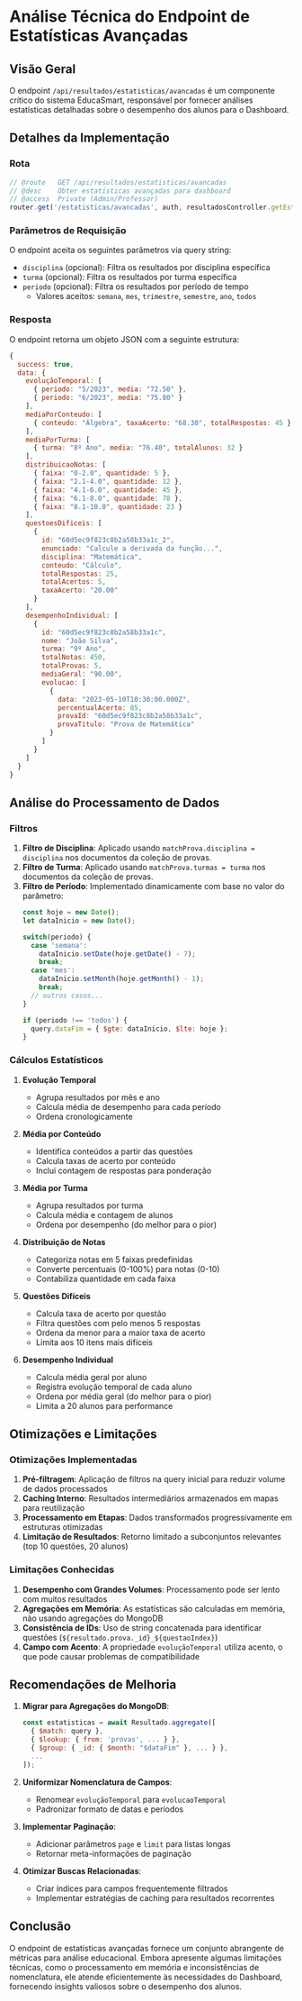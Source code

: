 # Análise Técnica do Endpoint de Estatísticas Avançadas

## Visão Geral
O endpoint `/api/resultados/estatisticas/avancadas` é um componente crítico do sistema EducaSmart, responsável por fornecer análises estatísticas detalhadas sobre o desempenho dos alunos para o Dashboard.

## Detalhes da Implementação

### Rota
```javascript
// @route   GET /api/resultados/estatisticas/avancadas
// @desc    Obter estatísticas avançadas para dashboard
// @access  Private (Admin/Professor)
router.get('/estatisticas/avancadas', auth, resultadosController.getEstatisticasAvancadas);
```

### Parâmetros de Requisição
O endpoint aceita os seguintes parâmetros via query string:
- `disciplina` (opcional): Filtra os resultados por disciplina específica
- `turma` (opcional): Filtra os resultados por turma específica
- `periodo` (opcional): Filtra os resultados por período de tempo
  - Valores aceitos: `semana`, `mes`, `trimestre`, `semestre`, `ano`, `todos`

### Resposta
O endpoint retorna um objeto JSON com a seguinte estrutura:
```javascript
{
  success: true,
  data: {
    evoluçãoTemporal: [
      { periodo: "5/2023", media: "72.50" },
      { periodo: "6/2023", media: "75.80" }
    ],
    mediaPorConteudo: [
      { conteudo: "Álgebra", taxaAcerto: "68.30", totalRespostas: 45 }
    ],
    mediaPorTurma: [
      { turma: "8º Ano", media: "76.40", totalAlunos: 32 }
    ],
    distribuicaoNotas: [
      { faixa: "0-2.0", quantidade: 5 },
      { faixa: "2.1-4.0", quantidade: 12 },
      { faixa: "4.1-6.0", quantidade: 45 },
      { faixa: "6.1-8.0", quantidade: 78 },
      { faixa: "8.1-10.0", quantidade: 23 }
    ],
    questoesDificeis: [
      { 
        id: "60d5ec9f823c8b2a58b33a1c_2",
        enunciado: "Calcule a derivada da função...",
        disciplina: "Matemática",
        conteudo: "Cálculo",
        totalRespostas: 25,
        totalAcertos: 5,
        taxaAcerto: "20.00"
      }
    ],
    desempenhoIndividual: [
      {
        id: "60d5ec9f823c8b2a58b33a1c",
        nome: "João Silva",
        turma: "9º Ano",
        totalNotas: 450,
        totalProvas: 5,
        mediaGeral: "90.00",
        evolucao: [
          {
            data: "2023-05-10T10:30:00.000Z",
            percentualAcerto: 85,
            provaId: "60d5ec9f823c8b2a58b33a1c",
            provaTitulo: "Prova de Matemática"
          }
        ]
      }
    ]
  }
}
```

## Análise do Processamento de Dados

### Filtros
1. **Filtro de Disciplina**: Aplicado usando `matchProva.disciplina = disciplina` nos documentos da coleção de provas.
2. **Filtro de Turma**: Aplicado usando `matchProva.turmas = turma` nos documentos da coleção de provas.
3. **Filtro de Período**: Implementado dinamicamente com base no valor do parâmetro:
   ```javascript
   const hoje = new Date();
   let dataInicio = new Date();
   
   switch(periodo) {
     case 'semana':
       dataInicio.setDate(hoje.getDate() - 7);
       break;
     case 'mes':
       dataInicio.setMonth(hoje.getMonth() - 1);
       break;
     // outros casos...
   }
   
   if (periodo !== 'todos') {
     query.dataFim = { $gte: dataInicio, $lte: hoje };
   }
   ```

### Cálculos Estatísticos

1. **Evolução Temporal**
   - Agrupa resultados por mês e ano
   - Calcula média de desempenho para cada período
   - Ordena cronologicamente

2. **Média por Conteúdo**
   - Identifica conteúdos a partir das questões
   - Calcula taxas de acerto por conteúdo
   - Inclui contagem de respostas para ponderação

3. **Média por Turma**
   - Agrupa resultados por turma
   - Calcula média e contagem de alunos
   - Ordena por desempenho (do melhor para o pior)

4. **Distribuição de Notas**
   - Categoriza notas em 5 faixas predefinidas
   - Converte percentuais (0-100%) para notas (0-10)
   - Contabiliza quantidade em cada faixa

5. **Questões Difíceis**
   - Calcula taxa de acerto por questão
   - Filtra questões com pelo menos 5 respostas
   - Ordena da menor para a maior taxa de acerto
   - Limita aos 10 itens mais difíceis

6. **Desempenho Individual**
   - Calcula média geral por aluno
   - Registra evolução temporal de cada aluno
   - Ordena por média geral (do melhor para o pior)
   - Limita a 20 alunos para performance

## Otimizações e Limitações

### Otimizações Implementadas
1. **Pré-filtragem**: Aplicação de filtros na query inicial para reduzir volume de dados processados
2. **Caching Interno**: Resultados intermediários armazenados em mapas para reutilização
3. **Processamento em Etapas**: Dados transformados progressivamente em estruturas otimizadas
4. **Limitação de Resultados**: Retorno limitado a subconjuntos relevantes (top 10 questões, 20 alunos)

### Limitações Conhecidas
1. **Desempenho com Grandes Volumes**: Processamento pode ser lento com muitos resultados
2. **Agregações em Memória**: As estatísticas são calculadas em memória, não usando agregações do MongoDB
3. **Consistência de IDs**: Uso de string concatenada para identificar questões (`${resultado.prova._id}_${questaoIndex}`)
4. **Campo com Acento**: A propriedade `evoluçãoTemporal` utiliza acento, o que pode causar problemas de compatibilidade

## Recomendações de Melhoria

1. **Migrar para Agregações do MongoDB**:
   ```javascript
   const estatisticas = await Resultado.aggregate([
     { $match: query },
     { $lookup: { from: 'provas', ... } },
     { $group: { _id: { $month: "$dataFim" }, ... } },
     ...
   ]);
   ```

2. **Uniformizar Nomenclatura de Campos**:
   - Renomear `evoluçãoTemporal` para `evolucaoTemporal`
   - Padronizar formato de datas e períodos

3. **Implementar Paginação**:
   - Adicionar parâmetros `page` e `limit` para listas longas
   - Retornar meta-informações de paginação

4. **Otimizar Buscas Relacionadas**:
   - Criar índices para campos frequentemente filtrados
   - Implementar estratégias de caching para resultados recorrentes

## Conclusão
O endpoint de estatísticas avançadas fornece um conjunto abrangente de métricas para análise educacional. Embora apresente algumas limitações técnicas, como o processamento em memória e inconsistências de nomenclatura, ele atende eficientemente às necessidades do Dashboard, fornecendo insights valiosos sobre o desempenho dos alunos. 